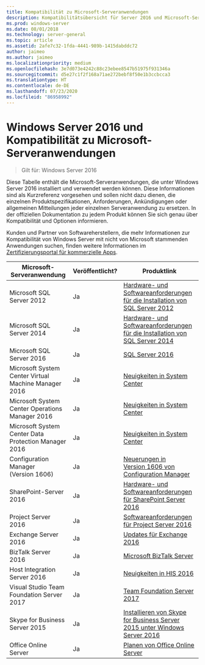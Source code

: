 ```yaml
---
title: Kompatibilität zu Microsoft-Serveranwendungen
description: Kompatibilitätsübersicht für Server 2016 und Microsoft-Serveranwendungen
ms.prod: windows-server
ms.date: 08/01/2018
ms.technology: server-general
ms.topic: article
ms.assetid: 2afe7c32-1fda-4441-989b-1415dabddc72
author: jaimeo
ms.author: jaimeo
ms.localizationpriority: medium
ms.openlocfilehash: 3e7d073e4242c88c23ebee8547b51975f931346a
ms.sourcegitcommit: d5e27c1f2f168a71ae272bebf8f50e1b3ccbcca3
ms.translationtype: HT
ms.contentlocale: de-DE
ms.lasthandoff: 07/23/2020
ms.locfileid: "86958992"
---
```

# <a name="windows-server-2016-and-microsoft-server-application-compatibility"></a>Windows Server 2016 und Kompatibilität zu Microsoft-Serveranwendungen

>Gilt für: Windows Server 2016

Diese Tabelle enthält die Microsoft-Serveranwendungen, die unter Windows Server 2016 installiert und verwendet werden können. Diese Informationen sind als Kurzreferenz vorgesehen und sollen nicht dazu dienen, die einzelnen Produktspezifikationen, Anforderungen, Ankündigungen oder allgemeinen Mitteilungen jeder einzelnen Serveranwendung zu ersetzen. In der offiziellen Dokumentation zu jedem Produkt können Sie sich genau über Kompatibilität und Optionen informieren.

Kunden und Partner von Softwareherstellern, die mehr Informationen zur Kompatibilität von Windows Server mit nicht von Microsoft stammenden Anwendungen suchen, finden weitere Informationen im [Zertifizierungsportal für kommerzielle Apps](https://commercialappcertification.microsoft.com/).

|Microsoft-Serveranwendung|    Veröffentlicht?|    Produktlink|
|-------------------------------------|--------------------------------------------|-------------------|
|Microsoft SQL Server 2012|Ja| [Hardware- und Softwareanforderungen für die Installation von SQL Server 2012](/previous-versions/sql/sql-server-2012/ms143506(v=sql.110))|
|Microsoft SQL Server 2014|Ja|[Hardware- und Softwareanforderungen für die Installation von SQL Server 2014](/sql/sql-server/install/hardware-and-software-requirements-for-installing-sql-server?view=sql-server-2014)|
|Microsoft SQL Server 2016|    Ja|    [SQL Server 2016](https://www.microsoft.com/cloud-platform/sql-server)| 
|Microsoft System Center Virtual Machine Manager 2016|    Ja|    [Neuigkeiten in System Center](/sql/sql-server/install/hardware-and-software-requirements-for-installing-sql-server?view=sql-server-2014)|
|Microsoft System Center Operations Manager 2016|    Ja|    [Neuigkeiten in System Center](/sql/sql-server/install/hardware-and-software-requirements-for-installing-sql-server?view=sql-server-2014)|
|Microsoft System Center Data Protection Manager 2016|    Ja|    [Neuigkeiten in System Center](/sql/sql-server/install/hardware-and-software-requirements-for-installing-sql-server?view=sql-server-2014)|
|Configuration Manager (Version 1606)|    Ja|    [Neuerungen in Version 1606 von Configuration Manager](/mem/configmgr/core/plan-design/changes/whats-new-in-version-1606)|  
|SharePoint-Server 2016|    Ja|    [Hardware- und Softwareanforderungen für SharePoint Server 2016](/SharePoint/install/hardware-and-software-requirements)|
|Project Server 2016|    Ja|    [Softwareanforderungen für Project Server 2016](/project/software-requirements-for-project-server-2016)|
|Exchange Server 2016|    Ja|    [Updates für Exchange 2016](/Exchange/new-features/updates?view=exchserver-2019)| 
|BizTalk Server 2016|    Ja|    [Microsoft BizTalk Server](https://www.microsoft.com/cloud-platform/biztalk)|
|Host Integration Server 2016|    Ja|    [Neuigkeiten in HIS 2016](/host-integration-server/install-and-config-guides/what-s-new-in-his-2016)|
|Visual Studio Team Foundation Server 2017|    Ja|    [Team Foundation Server 2017](https://www.visualstudio.com/news/releasenotes/tfs2017-relnotes)| 
|Skype for Business Server 2015|    Ja|    [Installieren von Skype for Business Server 2015 unter Windows Server 2016](https://support.microsoft.com/en-gb/help/4015888/how-to-install-skype-for-business-server-2015-on-windows-server-2016)|
|Office Online Server|   Ja|  [Planen von Office Online Server](/officeonlineserver/plan-office-online-server)|
